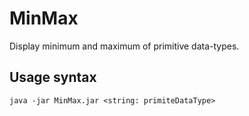 # MinMax

Display minimum and maximum of primitive data-types.
## Usage syntax
`java -jar MinMax.jar <string: primiteDataType>`